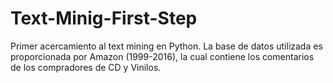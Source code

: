 # Text-Minig-First-Step
Primer acercamiento al text mining en Python.
La base de datos utilizada es proporcionada por Amazon (1999-2016), la cual contiene los comentarios de los compradores de CD y Vinilos.
